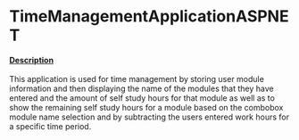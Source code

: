 # TimeManagementApplicationASPNET

<b><u>Description</u></b><br/><br/>
This application is used for time management by storing user module information and then displaying the name of the 
modules that they have entered and the amount of self study hours for that module as well as to show the remaining 
self study hours for a module based on the combobox module name selection and by subtracting the users entered work 
hours for a specific time period.
